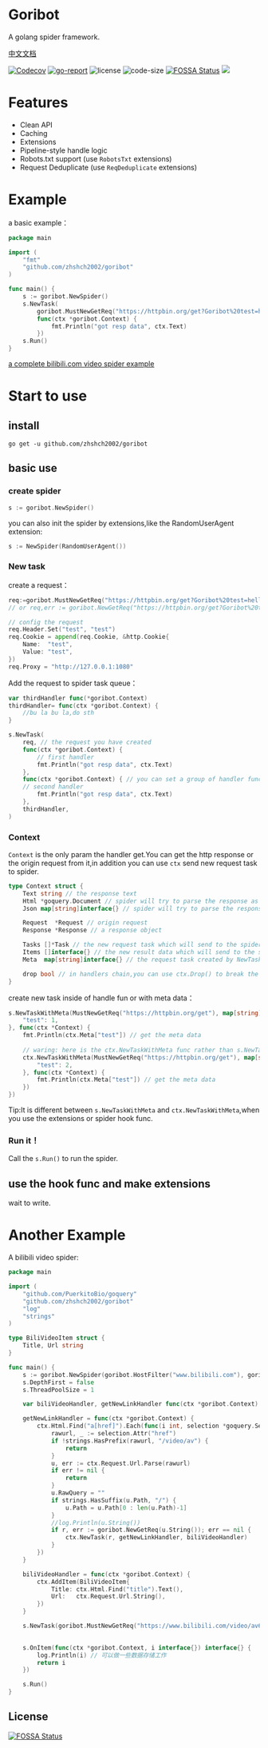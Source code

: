 # Goribot
A golang spider framework.

[中文文档](README_zh.md)

[![Codecov](https://img.shields.io/codecov/c/gh/zhshch2002/goribot)](https://codecov.io/gh/zhshch2002/goribot)
[![go-report](https://goreportcard.com/badge/github.com/zhshch2002/goribot)](https://goreportcard.com/report/github.com/zhshch2002/goribot)
![license](https://img.shields.io/github/license/zhshch2002/goribot)
![code-size](https://img.shields.io/github/languages/code-size/zhshch2002/goribot.svg)
[![FOSSA Status](https://app.fossa.io/api/projects/git%2Bgithub.com%2Fzhshch2002%2Fgoribot.svg?type=shield)](https://app.fossa.io/projects/git%2Bgithub.com%2Fzhshch2002%2Fgoribot?ref=badge_shield)
[![](https://godoc.org/github.com/nathany/looper?status.svg)](https://godoc.org/github.com/zhshch2002/goribot)

# Features
* Clean API
* Caching
* Extensions
* Pipeline-style handle logic
* Robots.txt support (use `RobotsTxt` extensions)
* Request Deduplicate (use `ReqDeduplicate` extensions)

# Example
a basic example：
```go
package main

import (
    "fmt"
    "github.com/zhshch2002/goribot"
)

func main() {
    s := goribot.NewSpider()
    s.NewTask(
        goribot.MustNewGetReq("https://httpbin.org/get?Goribot%20test=hello%20world"),
        func(ctx *goribot.Context) {
            fmt.Println("got resp data", ctx.Text)
        })
    s.Run()
}
```
[a complete bilibili.com video spider example](#another-example)

# Start to use
## install
```shell
go get -u github.com/zhshch2002/goribot
```

## basic use
### create spider
```go
s := goribot.NewSpider()
```
you can also init the spider by extensions,like the RandomUserAgent extension:
```go
s := NewSpider(RandomUserAgent())
```

### New task
create a request：
```go
req:=goribot.MustNewGetReq("https://httpbin.org/get?Goribot%20test=hello")
// or req,err := goribot.NewGetReq("https://httpbin.org/get?Goribot%20test=hello")

// config the request
req.Header.Set("test", "test")
req.Cookie = append(req.Cookie, &http.Cookie{
    Name:  "test",
    Value: "test",
})
req.Proxy = "http://127.0.0.1:1080"
```

Add the request to spider task queue：
```go
var thirdHandler func(*goribot.Context)
thirdHandler= func(ctx *goribot.Context) {
    //bu la bu la,do sth
}

s.NewTask(
    req, // the request you have created
    func(ctx *goribot.Context) {
        // first handler
        fmt.Println("got resp data", ctx.Text)
    },
    func(ctx *goribot.Context) { // you can set a group of handler func as a chain,or set same func for different request task.
    // second handler
        fmt.Println("got resp data", ctx.Text)
    },
    thirdHandler,
)
```

### Context
`Context` is the only param the handler get.You can get the http response or the origin request from it,in addition you can use `ctx` send new request task to spider.

```go
type Context struct {
    Text string // the response text
    Html *goquery.Document // spider will try to parse the response as html
    Json map[string]interface{} // spider will try to parse the response as json

    Request  *Request // origin request
    Response *Response // a response object

    Tasks []*Task // the new request task which will send to the spider
    Items []interface{} // the new result data which will send to the spider，use to store
    Meta  map[string]interface{} // the request task created by NewTaskWithMeta func will have a k-y pair

    drop bool // in handlers chain,you can use ctx.Drop() to break the handler chain and stop handling
}
```

create new task inside of handle fun or with meta data：
```go
s.NewTaskWithMeta(MustNewGetReq("https://httpbin.org/get"), map[string]interface{}{
    "test": 1,
}, func(ctx *Context) {
    fmt.Println(ctx.Meta["test"]) // get the meta data
    
    // waring: here is the ctx.NewTaskWithMeta func rather than s.NewTaskWithMeta!
    ctx.NewTaskWithMeta(MustNewGetReq("https://httpbin.org/get"), map[string]interface{}{
        "test": 2,
    }, func(ctx *Context) {
        fmt.Println(ctx.Meta["test"]) // get the meta data
    })
})
```
Tip:It is different between `s.NewTaskWithMeta` and `ctx.NewTaskWithMeta`,when you use the extensions or spider hook func.

### Run it！
Call the `s.Run()` to run the spider.

## use the hook func and make extensions
wait to write.

# Another Example
A bilibili video spider:
```go
package main

import (
    "github.com/PuerkitoBio/goquery"
    "github.com/zhshch2002/goribot"
    "log"
    "strings"
)

type BiliVideoItem struct {
    Title, Url string
}

func main() {
    s := goribot.NewSpider(goribot.HostFilter("www.bilibili.com"), goribot.ReqDeduplicate(), goribot.RandomUserAgent())
    s.DepthFirst = false
    s.ThreadPoolSize = 1

    var biliVideoHandler, getNewLinkHandler func(ctx *goribot.Context)

    getNewLinkHandler = func(ctx *goribot.Context) {
        ctx.Html.Find("a[href]").Each(func(i int, selection *goquery.Selection) {
            rawurl, _ := selection.Attr("href")
            if !strings.HasPrefix(rawurl, "/video/av") {
                return
            }
            u, err := ctx.Request.Url.Parse(rawurl)
            if err != nil {
                return
            }
            u.RawQuery = ""
            if strings.HasSuffix(u.Path, "/") {
                u.Path = u.Path[0 : len(u.Path)-1]
            }
            //log.Println(u.String())
            if r, err := goribot.NewGetReq(u.String()); err == nil {
                ctx.NewTask(r, getNewLinkHandler, biliVideoHandler)
            }
        })
    }

    biliVideoHandler = func(ctx *goribot.Context) {
        ctx.AddItem(BiliVideoItem{
            Title: ctx.Html.Find("title").Text(),
            Url:   ctx.Request.Url.String(),
        })
    }

    s.NewTask(goribot.MustNewGetReq("https://www.bilibili.com/video/av66703342"), getNewLinkHandler, biliVideoHandler)
    

    s.OnItem(func(ctx *goribot.Context, i interface{}) interface{} {
        log.Println(i) // 可以做一些数据存储工作
        return i
    })

    s.Run()
}
```

## License
[![FOSSA Status](https://app.fossa.io/api/projects/git%2Bgithub.com%2Fzhshch2002%2Fgoribot.svg?type=large)](https://app.fossa.io/projects/git%2Bgithub.com%2Fzhshch2002%2Fgoribot?ref=badge_large)
